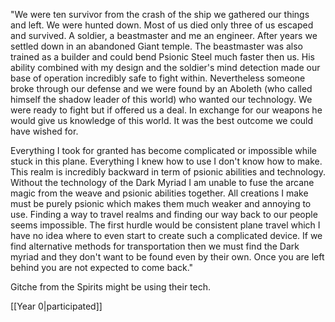 "We were ten survivor from the crash of the ship we gathered our things and left. We were hunted down. Most of us died only three of us escaped and survived. A soldier, a beastmaster and me an engineer. After years we settled down in an abandoned Giant temple.
The beastmaster was also trained as a builder and could bend Psionic Steel much faster then us. His ability combined with my design and the soldier's mind detection made our base of operation incredibly safe to fight within. Nevertheless someone broke through our defense and we were found by an Aboleth (who called himself the shadow leader of this world) who wanted our technology. We were ready to fight but if offered us a deal. In exchange for our weapons he would give us knowledge of this world. It was the best outcome we could have wished for.

Everything I took for granted has become complicated or impossible while stuck in this plane. Everything I knew how to use I don't know how to make. This realm is incredibly backward in term of psionic abilities and technology. Without the technology of the Dark Myriad I am unable to fuse the arcane magic from the weave and psionic abilities together. All creations I make must be purely psionic which makes them much weaker and annoying to use.
Finding a way to travel realms and finding our way back to our people seems impossible. The first hurdle would be consistent plane travel which I have no idea where to even start to create such a complicated device. If we find alternative methods for transportation then we must find the Dark myriad and they don't want to be found even by their own. Once you are left behind you are not expected to come back."

Gitche from the Spirits might be using their tech.

[[Year 0|participated]]